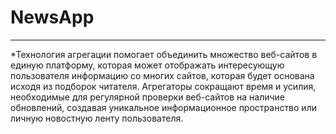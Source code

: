 # NewsApp
------------------------------------------------------------------------------------------------------------------------------
*Технология агрегации помогает объединить множество веб-сайтов в единую платформу, которая может отображать интересующую пользователя информацию со многих сайтов, которая будет основана исходя из подборок читателя. Агрегаторы сокращают время и усилия, необходимые для регулярной проверки веб-сайтов на наличие обновлений, создавая уникальное информационное пространство или личную новостную ленту пользователя.

